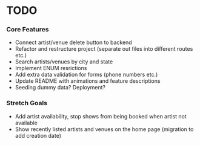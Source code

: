 # TODO

### Core Features

- Connect artist/venue delete button to backend
- Refactor and restructure project (separate out files into different routes etc.)
- Search artists/venues by city and state
- Implement ENUM resrictions
- Add extra data validation for forms (phone numbers etc.)
- Update README with animations and feature descriptions
- Seeding dummy data? Deployment?

### Stretch Goals

- Add artist availability, stop shows from being booked when artist not available
- Show recently listed artists and venues on the home page (migration to add creation date)
